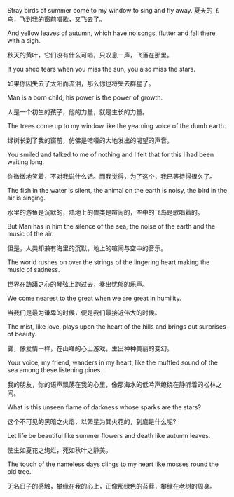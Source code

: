 Stray birds of summer come to my window to sing and fly away.
夏天的飞鸟，飞到我的窗前唱歌，又飞去了。

And yellow leaves of autumn, which have no songs, flutter and fall there with a sigh.

秋天的黄叶，它们没有什么可唱，只叹息一声，飞落在那里。

If you shed tears when you miss the sun, you also miss the stars.

如果你因失去了太阳而流泪，那么你也将失去群星了。

Man is a born child, his power is the power of growth.

人是一个初生的孩子，他的力量，就是生长的力量。

The trees come up to my window like the yearning voice of the dumb earth.

绿树长到了我的窗前，仿佛是喑哑的大地发出的渴望的声音。

You smiled and talked to me of nothing and I felt that for this I had been waiting long.

你微微地笑着，不对我说什么话。而我觉得，为了这个，我已等待得很久了。

The fish in the water is silent, the animal on the earth is noisy, the bird in the air is singing.

水里的游鱼是沉默的，陆地上的兽类是喧闹的，空中的飞鸟是歌唱着的。

But Man has in him the silence of the sea, the noise of the earth and the music of the air.

但是，人类却兼有海里的沉默，地上的喧闹与空中的音乐。

The world rushes on over the strings of the lingering heart making the music of sadness.

世界在踌躇之心的琴弦上跑过去，奏出忧郁的乐声。

We come nearest to the great when we are great in humility.

当我们是最为谦卑的时候，便是我们最接近伟大的时候。

The mist, like love, plays upon the heart of the hills and brings out surprises of beauty.

雾，像爱情一样，在山峰的心上游戏，生出种种美丽的变幻。

Your voice, my friend, wanders in my heart, like the muffled sound of the sea among these listening pines.

我的朋友，你的语声飘荡在我的心里，像那海水的低吟声缭绕在静听着的松林之间。

What is this unseen flame of darkness whose sparks are the stars?

这个不可见的黑暗之火焰，以繁星为其火花的，到底是什么呢?

Let life be beautiful like summer flowers and death like autumn leaves.

使生如夏花之绚烂，死如秋叶之静美。

The touch of the nameless days clings to my heart like mosses round the old tree.

无名日子的感触，攀缘在我的心上，正像那绿色的苔藓，攀缘在老树的周身。